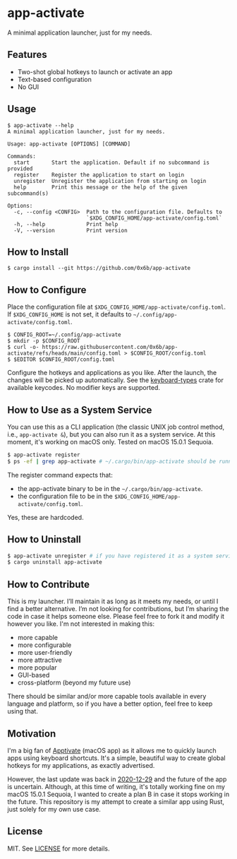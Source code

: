 # app-activate

A minimal application launcher, just for my needs.

## Features

- Two-shot global hotkeys to launch or activate an app
- Text-based configuration
- No GUI

## Usage

```console
$ app-activate --help
A minimal application launcher, just for my needs.

Usage: app-activate [OPTIONS] [COMMAND]

Commands:
  start       Start the application. Default if no subcommand is provided
  register    Register the application to start on login
  unregister  Unregister the application from starting on login
  help        Print this message or the help of the given subcommand(s)

Options:
  -c, --config <CONFIG>  Path to the configuration file. Defaults to
                         `$XDG_CONFIG_HOME/app-activate/config.toml`
  -h, --help             Print help
  -V, --version          Print version
```

## How to Install

```console
$ cargo install --git https://github.com/0x6b/app-activate
```

## How to Configure

Place the configuration file at `$XDG_CONFIG_HOME/app-activate/config.toml`. If `$XDG_CONFIG_HOME` is not set, it defaults to `~/.config/app-activate/config.toml`.

```console
$ CONFIG_ROOT=~/.config/app-activate
$ mkdir -p $CONFIG_ROOT
$ curl -o- https://raw.githubusercontent.com/0x6b/app-activate/refs/heads/main/config.toml > $CONFIG_ROOT/config.toml
$ $EDITOR $CONFIG_ROOT/config.toml
```

Configure the hotkeys and applications as you like. After the launch, the changes will be picked up automatically. See the [keyboard-types](https://github.com/pyfisch/keyboard-types/blob/v0.7.0/src/key.rs#L991) crate for available keycodes. No modifier keys are supported.

## How to Use as a System Service

You can use this as a CLI application (the classic UNIX job control method, i.e., `app-activate &`), but you can also run it as a system service. At this moment, it's working on macOS only. Tested on macOS 15.0.1 Sequoia.

```sh
$ app-activate register
$ ps -ef | grep app-activate # ~/.cargo/bin/app-activate should be running
```

The register command expects that:

- the app-activate binary to be in the `~/.cargo/bin/app-activate`.
- the configuration file to be in the `$XDG_CONFIG_HOME/app-activate/config.toml`.

Yes, these are hardcoded.

## How to Uninstall

```sh
$ app-activate unregister # if you have registered it as a system service
$ cargo uninstall app-activate
```

## How to Contribute

This is my launcher. I’ll maintain it as long as it meets my needs, or until I find a better alternative. I’m not looking for contributions, but I’m sharing the code in case it helps someone else. Please feel free to fork it and modify it however you like. I'm not interested in making this:

- more capable
- more configurable
- more user-friendly
- more attractive
- more popular
- GUI-based
- cross-platform (beyond my future use)

There should be similar and/or more capable tools available in every language and platform, so if you have a better option, feel free to keep using that.

## Motivation

I'm a big fan of [Apptivate](http://www.apptivateapp.com/) (macOS app) as it allows me to quickly launch apps using keyboard shortcuts. It's a simple, beautiful way to create global hotkeys for my applications, as exactly advertised.

However, the last update was back in [2020-12-29](https://x.com/apptivateapp/status/1343810481417551872) and the future of the app is uncertain. Although, at this time of writing, it's totally working fine on my macOS 15.0.1 Sequoia, I wanted to create a plan B in case it stops working in the future. This repository is my attempt to create a similar app using Rust, just solely for my own use case.

## License

MIT. See [LICENSE](LICENSE) for more details.
